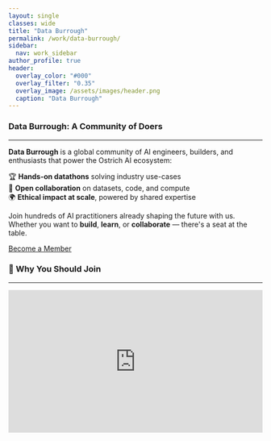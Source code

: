 ```yaml
---
layout: single
classes: wide
title: "Data Burrough"
permalink: /work/data-burrough/
sidebar:
  nav: work_sidebar
author_profile: true
header:
  overlay_color: "#000"
  overlay_filter: "0.35"
  overlay_image: /assets/images/header.png
  caption: "Data Burrough"
---
```


### Data Burrough: A Community of Doers
---

**Data Burrough** is a global community of AI engineers, builders, and enthusiasts that power the Ostrich AI ecosystem:

🏆 **Hands-on datathons** solving industry use-cases  
🤝 **Open collaboration** on datasets, code, and compute  
🌍 **Ethical impact at scale**, powered by shared expertise  

Join hundreds of AI practitioners already shaping the future with us.<br>
Whether you want to **build**, **learn**, or **collaborate** — there's a seat at the table.<br>

[Become a Member](https://nas.io/ostrich-ai)

### 🎥 Why You Should Join
---

<div style="position:relative;padding-bottom:56.25%;height:0;overflow:hidden;max-width:100%">
  <iframe src="https://www.youtube.com/embed/OQiwA60iVdw" 
          frameborder="0" allowfullscreen 
          style="position:absolute;top:0;left:0;width:100%;height:100%">
  </iframe>
</div>


